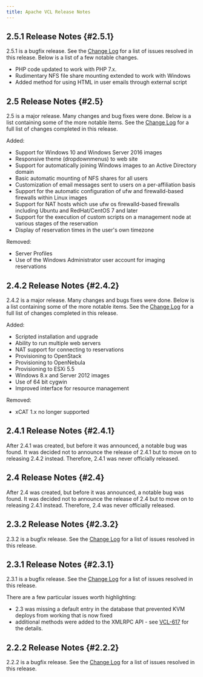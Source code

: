 ```yaml
---
title: Apache VCL Release Notes
---
```


## 2.5.1 Release Notes {#2.5.1}
2.5.1 is a bugfix release. See the [Change Log](changelog.html#2.5.1) for a list of 
issues resolved in this release. Below is a list of a few notable changes.

* PHP code updated to work with PHP 7.x.
* Rudimentary NFS file share mounting extended to work with Windows
* Added method for using HTML in user emails through external script

## 2.5 Release Notes {#2.5}

2.5 is a major release. Many changes and bug fixes were done. Below
is a list containing some of the more notable items. See the 
[Change Log](changelog.html#2.5) for a full list of changes completed 
in this release.

Added:

* Support for Windows 10 and Windows Server 2016 images
* Responsive theme (dropdownmenus) to web site
* Support for automatically joining Windows images to an Active Directory domain
* Basic automatic mounting of NFS shares for all users
* Customization of email messages sent to users on a per-affiliation basis
* Support for the automatic configuration of ufw and firewalld-based firewalls
  within Linux images
* Support for NAT hosts which use ufw os firewalld-based firewalls including
  Ubuntu and RedHat/CentOS 7 and later
* Support for the execution of custom scripts on a management node at various
  stages of the reservation
* Display of reservation times in the user's own timezone

Removed:

* Server Profiles
* Use of the Windows Administrator user account for imaging reservations

## 2.4.2 Release Notes {#2.4.2}

2.4.2 is a major release. Many changes and bugs fixes were done. Below
is a list containing some of the more notable items. See the 
[Change Log](changelog.html#2.4.2) for a full list of changes completed 
in this release.

Added:

* Scripted installation and upgrade
* Ability to run multiple web servers
* NAT support for connecting to reservations
* Provisioning to OpenStack
* Provisioning to OpenNebula
* Provisioning to ESXi 5.5
* Windows 8.x and Server 2012 images
* Use of 64 bit cygwin
* Improved interface for resource management

Removed: 

* xCAT 1.x no longer supported

## 2.4.1 Release Notes {#2.4.1}

After 2.4.1 was created, but before it was announced, a notable
bug was found. It was decided not to announce the release of 2.4.1
but to move on to releasing 2.4.2 instead. Therefore, 2.4.1 was
never officially released.

## 2.4 Release Notes {#2.4}

After 2.4 was created, but before it was announced, a notable
bug was found. It was decided not to announce the release of 2.4
but to move on to releasing 2.4.1 instead. Therefore, 2.4 was
never officially released.

## 2.3.2 Release Notes {#2.3.2}
2.3.2 is a bugfix release. See the [Change Log](changelog.html#2.3.2) for a list of 
issues resolved in this release.

## 2.3.1 Release Notes {#2.3.1}
2.3.1 is a bugfix release. See the [Change Log](changelog.html#2.3.1) for a list of 
issues resolved in this release.

There are a few particular issues worth highlighting:

* 2.3 was missing a default entry in the database that prevented KVM deploys from working that is now fixed
* additional methods were added to the XMLRPC API - see [VCL-617](https://issues.apache.org/jira/browse/VCL-617) for the details.

## 2.2.2 Release Notes {#2.2.2}
2.2.2 is a bugfix release. See the [Change Log](changelog.html#2.2.2) for a list of 
issues resolved in this release.